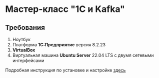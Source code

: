 # Мастер-класс "1С и Kafka"
## Требования

1. Ноутбук
2. Платформа **1С:Предприятие** версия 8.2.23
3. **VirtualBox**
4. Виртуальная машина **Ubuntu Server** 22.04 LTS с двумя сетевыми интерфейсами

Подробная инструкция по установке и настройке [здесь](00-preparation-for-the-masterclass/README.md)
